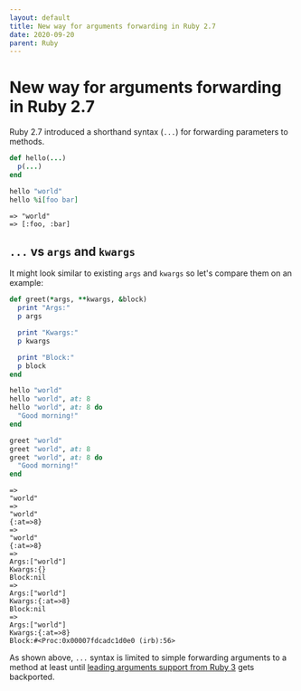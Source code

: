 ```yaml
---
layout: default
title: New way for arguments forwarding in Ruby 2.7
date: 2020-09-20
parent: Ruby
---
```


# New way for arguments forwarding in Ruby 2.7

Ruby 2.7 introduced a shorthand syntax (`...`) for forwarding parameters to methods.

```ruby
def hello(...)
  p(...)
end

hello "world"
hello %i[foo bar]
```

```
=> "world"
=> [:foo, :bar]
```

## `...` vs `args` and `kwargs`

It might look similar to existing `args` and `kwargs` so let's compare them on an example:

```ruby
def greet(*args, **kwargs, &block)
  print "Args:"
  p args

  print "Kwargs:"
  p kwargs

  print "Block:"
  p block
end
```

```ruby
hello "world"
hello "world", at: 8
hello "world", at: 8 do
  "Good morning!"
end

greet "world"
greet "world", at: 8
greet "world", at: 8 do
  "Good morning!"
end
```

```
=>
"world"
=>
"world"
{:at=>8}
=>
"world"
{:at=>8}
=>
Args:["world"]
Kwargs:{}
Block:nil
=>
Args:["world"]
Kwargs:{:at=>8}
Block:nil
=>
Args:["world"]
Kwargs:{:at=>8}
Block:#<Proc:0x00007fdcadc1d0e0 (irb):56>
```

As shown above, `...` syntax is limited to simple forwarding arguments to a method at least until [leading arguments support from Ruby 3](https://github.com/ruby/ruby/pull/3190/files) gets backported.
